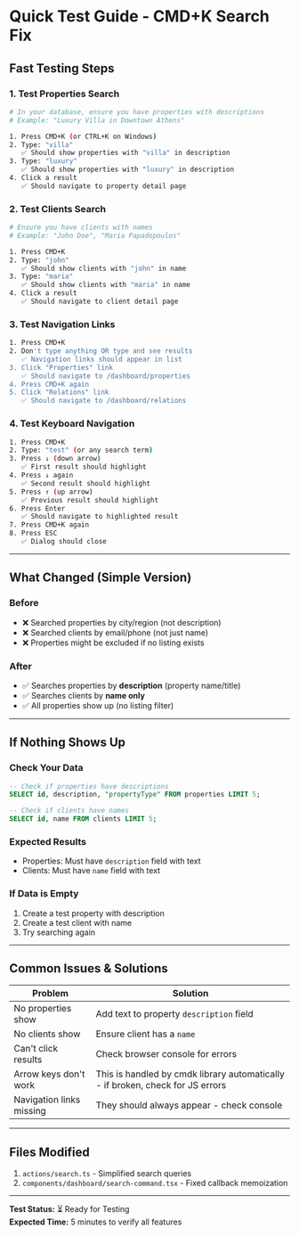 # Quick Test Guide - CMD+K Search Fix

## Fast Testing Steps

### 1. Test Properties Search
```bash
# In your database, ensure you have properties with descriptions
# Example: "Luxury Villa in Downtown Athens"

1. Press CMD+K (or CTRL+K on Windows)
2. Type: "villa"
   ✅ Should show properties with "villa" in description
3. Type: "luxury"
   ✅ Should show properties with "luxury" in description
4. Click a result
   ✅ Should navigate to property detail page
```

### 2. Test Clients Search
```bash
# Ensure you have clients with names
# Example: "John Doe", "Maria Papadopoulos"

1. Press CMD+K
2. Type: "john"
   ✅ Should show clients with "john" in name
3. Type: "maria"
   ✅ Should show clients with "maria" in name
4. Click a result
   ✅ Should navigate to client detail page
```

### 3. Test Navigation Links
```bash
1. Press CMD+K
2. Don't type anything OR type and see results
   ✅ Navigation links should appear in list
3. Click "Properties" link
   ✅ Should navigate to /dashboard/properties
4. Press CMD+K again
5. Click "Relations" link
   ✅ Should navigate to /dashboard/relations
```

### 4. Test Keyboard Navigation
```bash
1. Press CMD+K
2. Type: "test" (or any search term)
3. Press ↓ (down arrow)
   ✅ First result should highlight
4. Press ↓ again
   ✅ Second result should highlight
5. Press ↑ (up arrow)
   ✅ Previous result should highlight
6. Press Enter
   ✅ Should navigate to highlighted result
7. Press CMD+K again
8. Press ESC
   ✅ Dialog should close
```

---

## What Changed (Simple Version)

### Before
- ❌ Searched properties by city/region (not description)
- ❌ Searched clients by email/phone (not just name)
- ❌ Properties might be excluded if no listing exists

### After
- ✅ Searches properties by **description** (property name/title)
- ✅ Searches clients by **name only**
- ✅ All properties show up (no listing filter)

---

## If Nothing Shows Up

### Check Your Data
```sql
-- Check if properties have descriptions
SELECT id, description, "propertyType" FROM properties LIMIT 5;

-- Check if clients have names
SELECT id, name FROM clients LIMIT 5;
```

### Expected Results
- Properties: Must have `description` field with text
- Clients: Must have `name` field with text

### If Data is Empty
1. Create a test property with description
2. Create a test client with name
3. Try searching again

---

## Common Issues & Solutions

| Problem | Solution |
|---------|----------|
| No properties show | Add text to property `description` field |
| No clients show | Ensure client has a `name` |
| Can't click results | Check browser console for errors |
| Arrow keys don't work | This is handled by cmdk library automatically - if broken, check for JS errors |
| Navigation links missing | They should always appear - check console |

---

## Files Modified

1. `actions/search.ts` - Simplified search queries
2. `components/dashboard/search-command.tsx` - Fixed callback memoization

---

**Test Status:** ⏳ Ready for Testing  
**Expected Time:** 5 minutes to verify all features
